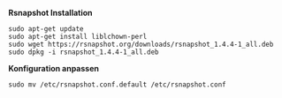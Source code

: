 **Rsnapshot Installation**

    sudo apt-get update
    sudo apt-get install liblchown-perl
    sudo wget https://rsnapshot.org/downloads/rsnapshot_1.4.4-1_all.deb
    sudo dpkg -i rsnapshot_1.4.4-1_all.deb
    
**Konfiguration anpassen**

    sudo mv /etc/rsnapshot.conf.default /etc/rsnapshot.conf

        

